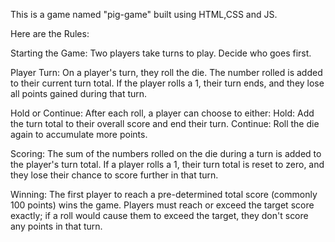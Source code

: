 This  is a game named "pig-game" built using HTML,CSS and JS.

Here are the Rules:

  Starting the Game:
    Two players take turns to play.
    Decide who goes first.
    
  Player Turn:
    On a player's turn, they roll the die.
    The number rolled is added to their current turn total.
    If the player rolls a 1, their turn ends, and they lose all points gained during that turn.
    
  Hold or Continue:
    After each roll, a player can choose to either:
    Hold: Add the turn total to their overall score and end their turn.
    Continue: Roll the die again to accumulate more points.
    
  Scoring:
    The sum of the numbers rolled on the die during a turn is added to the player's turn total.
    If a player rolls a 1, their turn total is reset to zero, and they lose their chance to score further in that turn.
    
  Winning:
    The first player to reach a pre-determined total score (commonly 100 points) wins the game.
    Players must reach or exceed the target score exactly; if a roll would cause them to exceed the target, they don't score any points in that turn.
